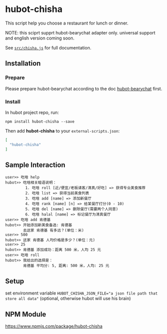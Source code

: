 # hubot-chisha

This script help you choose a restaurant for lunch or dinner.

NOTE: this sciprt supprt hubot-bearychat adapter only. universal support and english version coming soon.

See [`src/chisha.js`](src/chisha.js) for full documentation.

## Installation

### Prepare

Please prepare hubot-bearychat according to the doc [hubot-bearychat](https://github.com/bearyinnovative/hubot-bearychat) first.

### Install

In hubot project repo, run:

`npm install hubot-chisha --save`

Then add **hubot-chisha** to your `external-scripts.json`:

```json
[
  "hubot-chisha"
]
```

## Sample Interaction

```
user>> 吃啥 help
hubot>> 吃啥相关暗语说明：
         1. 吃啥 roll [近/便宜/老板请客/清真/好吃] => 获得专业美食推荐
         2. 吃啥 list => 获得当前美食列表
         3. 吃啥 add [name] => 添加新餐厅
         4. 吃啥 rank [name] [n] => 给某餐厅打分(0 - 10)
         5. 吃啥 del [name] => 删除餐厅(需要两个人同意)
         6. 吃啥 halal [name] => 标记餐厅为清真餐厅
user>> 吃啥 add 肯德基
hubot>> 开始添加新美食备选: 肯德基
        去这家 肯德基 有多远？(单位：米)
user>> 500
hubot>> 这家 肯德基 人均价格是多少？(单位：元)
user>> 25
hubot>> 肯德基 添加成功：距离 500 米，人均 25 元
user>> 吃啥 roll
hubot>> 我给出的选择是：
        肯德基 平均分: 5, 距离: 500 米，人均: 25 元
```
## Setup

set environment variable `HUBOT_CHISHA_JSON_FILE="a json file path that store all data"`
(optional, otherwise hubot will use his brain)

## NPM Module

https://www.npmjs.com/package/hubot-chisha
